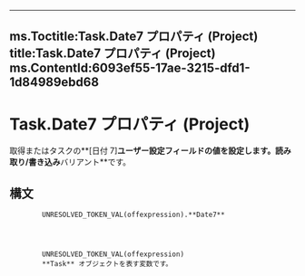 

---
ms.Toctitle:Task.Date7 プロパティ (Project)
title:Task.Date7 プロパティ (Project)
ms.ContentId:6093ef55-17ae-3215-dfd1-1d84989ebd68
---
# Task.Date7 プロパティ (Project)




取得またはタスクの**[日付 7]**ユーザー設定フィールドの値を設定します。読み取り/書き込み**バリアント**です。

## 構文

            UNRESOLVED_TOKEN_VAL(offexpression).**Date7**




            UNRESOLVED_TOKEN_VAL(offexpression)
            **Task** オブジェクトを表す変数です。




